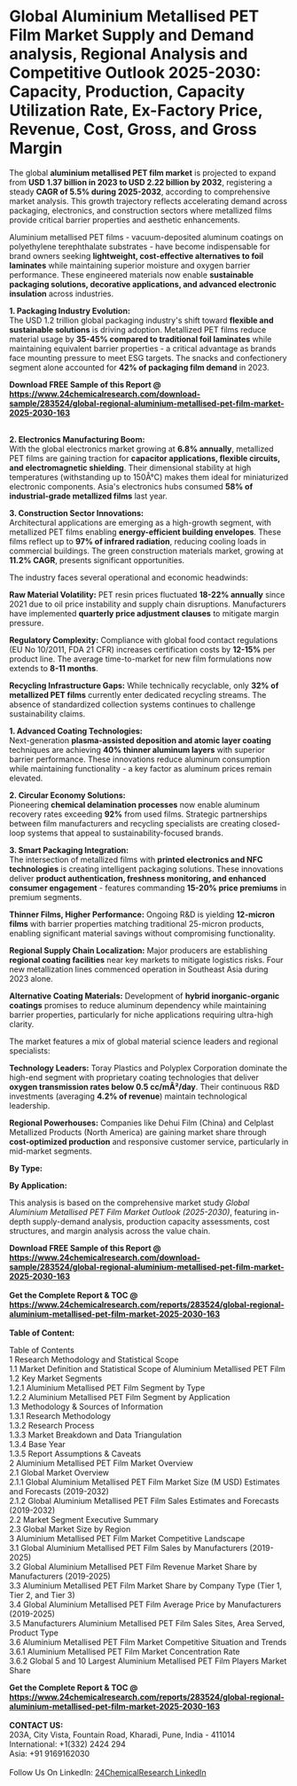 <h1>Global Aluminium Metallised PET Film Market Supply and Demand analysis, Regional Analysis  and Competitive Outlook 2025-2030: Capacity, Production, Capacity Utilization Rate, Ex-Factory Price, Revenue, Cost, Gross, and Gross Margin</h1><p>The global <strong>aluminium metallised PET film market</strong> is projected to expand from <strong>USD 1.37 billion in 2023 to USD 2.22 billion by 2032</strong>, registering a steady <strong>CAGR of 5.5% during 2025-2032</strong>, according to comprehensive market analysis. This growth trajectory reflects accelerating demand across packaging, electronics, and construction sectors where metallized films provide critical barrier properties and aesthetic enhancements.</p><p>Aluminium metallised PET films - vacuum-deposited aluminum coatings on polyethylene terephthalate substrates - have become indispensable for brand owners seeking <strong>lightweight, cost-effective alternatives to foil laminates</strong> while maintaining superior moisture and oxygen barrier performance. These engineered materials now enable <strong>sustainable packaging solutions, decorative applications, and advanced electronic insulation</strong> across industries.</p><p><strong>1. Packaging Industry Evolution:</strong><br>
The USD 1.2 trillion global packaging industry's shift toward <strong>flexible and sustainable solutions</strong> is driving adoption. Metallized PET films reduce material usage by <strong>35-45% compared to traditional foil laminates</strong> while maintaining equivalent barrier properties - a critical advantage as brands face mounting pressure to meet ESG targets. The snacks and confectionery segment alone accounted for <strong>42% of packaging film demand</strong> in 2023.</p><div><b>Download FREE Sample of this Report @ 
            <a href="https://www.24chemicalresearch.com/download-sample/283524/global-regional-aluminium-metallised-pet-film-market-2025-2030-163">
            https://www.24chemicalresearch.com/download-sample/283524/global-regional-aluminium-metallised-pet-film-market-2025-2030-163</a></b></div><br><p><strong>2. Electronics Manufacturing Boom:</strong><br>
With the global electronics market growing at <strong>6.8% annually</strong>, metallized PET films are gaining traction for <strong>capacitor applications, flexible circuits, and electromagnetic shielding</strong>. Their dimensional stability at high temperatures (withstanding up to 150Â°C) makes them ideal for miniaturized electronic components. Asia's electronics hubs consumed <strong>58% of industrial-grade metallized films</strong> last year.</p><p><strong>3. Construction Sector Innovations:</strong><br>
Architectural applications are emerging as a high-growth segment, with metallized PET films enabling <strong>energy-efficient building envelopes</strong>. These films reflect up to <strong>97% of infrared radiation</strong>, reducing cooling loads in commercial buildings. The green construction materials market, growing at <strong>11.2% CAGR</strong>, presents significant opportunities.</p><p>The industry faces several operational and economic headwinds:</p><p><strong>Raw Material Volatility:</strong> PET resin prices fluctuated <strong>18-22% annually</strong> since 2021 due to oil price instability and supply chain disruptions. Manufacturers have implemented <strong>quarterly price adjustment clauses</strong> to mitigate margin pressure.</p><p><strong>Regulatory Complexity:</strong> Compliance with global food contact regulations (EU No 10/2011, FDA 21 CFR) increases certification costs by <strong>12-15%</strong> per product line. The average time-to-market for new film formulations now extends to <strong>8-11 months</strong>.</p><p><strong>Recycling Infrastructure Gaps:</strong> While technically recyclable, only <strong>32% of metallized PET films</strong> currently enter dedicated recycling streams. The absence of standardized collection systems continues to challenge sustainability claims.</p><p><strong>1. Advanced Coating Technologies:</strong><br>
Next-generation <strong>plasma-assisted deposition and atomic layer coating</strong> techniques are achieving <strong>40% thinner aluminum layers</strong> with superior barrier performance. These innovations reduce aluminum consumption while maintaining functionality - a key factor as aluminum prices remain elevated.</p><p><strong>2. Circular Economy Solutions:</strong><br>
Pioneering <strong>chemical delamination processes</strong> now enable aluminum recovery rates exceeding <strong>92%</strong> from used films. Strategic partnerships between film manufacturers and recycling specialists are creating closed-loop systems that appeal to sustainability-focused brands.</p><p><strong>3. Smart Packaging Integration:</strong><br>
The intersection of metallized films with <strong>printed electronics and NFC technologies</strong> is creating intelligent packaging solutions. These innovations deliver <strong>product authentication, freshness monitoring, and enhanced consumer engagement</strong> - features commanding <strong>15-20% price premiums</strong> in premium segments.</p><p><strong>Thinner Films, Higher Performance:</strong> Ongoing R&amp;D is yielding <strong>12-micron films</strong> with barrier properties matching traditional 25-micron products, enabling significant material savings without compromising functionality.</p><p><strong>Regional Supply Chain Localization:</strong> Major producers are establishing <strong>regional coating facilities</strong> near key markets to mitigate logistics risks. Four new metallization lines commenced operation in Southeast Asia during 2023 alone.</p><p><strong>Alternative Coating Materials:</strong> Development of <strong>hybrid inorganic-organic coatings</strong> promises to reduce aluminum dependency while maintaining barrier properties, particularly for niche applications requiring ultra-high clarity.</p><p>The market features a mix of global material science leaders and regional specialists:</p><p><strong>Technology Leaders:</strong> Toray Plastics and Polyplex Corporation dominate the high-end segment with proprietary coating technologies that deliver <strong>oxygen transmission rates below 0.5 cc/mÂ²/day</strong>. Their continuous R&amp;D investments (averaging <strong>4.2% of revenue</strong>) maintain technological leadership.</p><p><strong>Regional Powerhouses:</strong> Companies like Dehui Film (China) and Celplast Metallized Products (North America) are gaining market share through <strong>cost-optimized production</strong> and responsive customer service, particularly in mid-market segments.</p><p><strong>By Type:</strong></p><p><strong>By Application:</strong></p><p>This analysis is based on the comprehensive market study <em>Global Aluminium Metallised PET Film Market Outlook (2025-2030)</em>, featuring in-depth supply-demand analysis, production capacity assessments, cost structures, and margin analysis across the value chain.</p><div><b>Download FREE Sample of this Report @ 
            <a href="https://www.24chemicalresearch.com/download-sample/283524/global-regional-aluminium-metallised-pet-film-market-2025-2030-163">
            https://www.24chemicalresearch.com/download-sample/283524/global-regional-aluminium-metallised-pet-film-market-2025-2030-163</a></b></div><br><div><b>Get the Complete Report & TOC @ 
            <a href="https://www.24chemicalresearch.com/reports/283524/global-regional-aluminium-metallised-pet-film-market-2025-2030-163">
            https://www.24chemicalresearch.com/reports/283524/global-regional-aluminium-metallised-pet-film-market-2025-2030-163</a></b></div><br>
            <b>Table of Content:</b><p>Table of Contents<br />
1 Research Methodology and Statistical Scope<br />
1.1 Market Definition and Statistical Scope of Aluminium Metallised PET Film<br />
1.2 Key Market Segments<br />
1.2.1 Aluminium Metallised PET Film Segment by Type<br />
1.2.2 Aluminium Metallised PET Film Segment by Application<br />
1.3 Methodology & Sources of Information<br />
1.3.1 Research Methodology<br />
1.3.2 Research Process<br />
1.3.3 Market Breakdown and Data Triangulation<br />
1.3.4 Base Year<br />
1.3.5 Report Assumptions & Caveats<br />
2 Aluminium Metallised PET Film Market Overview<br />
2.1 Global Market Overview<br />
2.1.1 Global Aluminium Metallised PET Film Market Size (M USD) Estimates and Forecasts (2019-2032)<br />
2.1.2 Global Aluminium Metallised PET Film Sales Estimates and Forecasts (2019-2032)<br />
2.2 Market Segment Executive Summary<br />
2.3 Global Market Size by Region<br />
3 Aluminium Metallised PET Film Market Competitive Landscape<br />
3.1 Global Aluminium Metallised PET Film Sales by Manufacturers (2019-2025)<br />
3.2 Global Aluminium Metallised PET Film Revenue Market Share by Manufacturers (2019-2025)<br />
3.3 Aluminium Metallised PET Film Market Share by Company Type (Tier 1, Tier 2, and Tier 3)<br />
3.4 Global Aluminium Metallised PET Film Average Price by Manufacturers (2019-2025)<br />
3.5 Manufacturers Aluminium Metallised PET Film Sales Sites, Area Served, Product Type<br />
3.6 Aluminium Metallised PET Film Market Competitive Situation and Trends<br />
3.6.1 Aluminium Metallised PET Film Market Concentration Rate<br />
3.6.2 Global 5 and 10 Largest Aluminium Metallised PET Film Players Market Share </p><div><b>Get the Complete Report & TOC @ 
            <a href="https://www.24chemicalresearch.com/reports/283524/global-regional-aluminium-metallised-pet-film-market-2025-2030-163">
            https://www.24chemicalresearch.com/reports/283524/global-regional-aluminium-metallised-pet-film-market-2025-2030-163</a></b></div><br><b>CONTACT US:</b><br>
            203A, City Vista, Fountain Road, Kharadi, Pune, India - 411014<br>
            International: +1(332) 2424 294<br>
            Asia: +91 9169162030 <br><br>
            Follow Us On LinkedIn: <a href="https://www.linkedin.com/company/24chemicalresearch/">24ChemicalResearch LinkedIn</a>